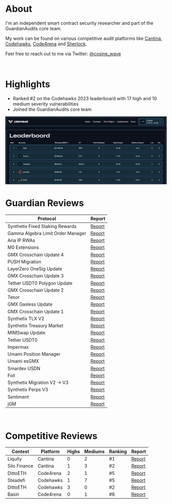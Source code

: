 # About

I'm an independent smart contract security researcher and part of the GuardianAudits core team.

My work can be found on various competitive audit platforms like [Cantina](https://cantina.xyz/u/Cosine), [Codehawks](https://www.codehawks.com/profile/clkc7trh30004l208e0okerdn), [Code4rena](https://code4rena.com/@Cosine) and [Sherlock](https://audits.sherlock.xyz/watson/cosine).

Feel free to reach out to me via Twitter: [@cosine_wave](https://twitter.com/cosine_wave)

<br>

# Highlights

- Ranked #2 on the Codehawks 2023 leaderboard with 17 high and 10 medium severity vulnerabilities
- Joined the GuardianAudits core team

<img src="./images/codehawks_leaderboard.png" width="900">

<br>

# Guardian Reviews

| Protocol                          | Report                                                       |
| --------------------------------- | ------------------------------------------------------------ |
| Synthetix Fixed Staking Rewards   | [Report](https://github.com/GuardianAudits/Audits/tree/main) |
| Gamma Algebra Limit Order Manager | [Report](https://github.com/GuardianAudits/Audits/tree/main) |
| Aria IP RWAs                      | [Report](https://github.com/GuardianAudits/Audits/tree/main) |
| M0 Extensions                     | [Report](https://github.com/GuardianAudits/Audits/tree/main) |
| GMX Crosschain Update 4           | [Report](https://github.com/GuardianAudits/Audits/tree/main) |
| PUSH Migration                    | [Report](https://github.com/GuardianAudits/Audits/tree/main) |
| LayerZero OneSig Update           | [Report](https://github.com/GuardianAudits/Audits/tree/main) |
| GMX Crosschain Update 3           | [Report](https://github.com/GuardianAudits/Audits/tree/main) |
| Tether USDT0 Polygon Update       | [Report](https://github.com/GuardianAudits/Audits/tree/main) |
| GMX Crosschain Update 2           | [Report](https://github.com/GuardianAudits/Audits/tree/main) |
| Tenor                             | [Report](https://github.com/GuardianAudits/Audits/tree/main) |
| GMX Gasless Update                | [Report](https://github.com/GuardianAudits/Audits/tree/main) |
| GMX Crosschain Update 1           | [Report](https://github.com/GuardianAudits/Audits/tree/main) |
| Synthetix TLX V2                  | [Report](https://github.com/GuardianAudits/Audits/tree/main) |
| Synthetix Treasury Market         | [Report](https://github.com/GuardianAudits/Audits/tree/main) |
| MIMSwap Update                    | [Report](https://github.com/GuardianAudits/Audits/tree/main) |
| Tether USDT0                      | [Report](https://github.com/GuardianAudits/Audits/tree/main) |
| Impermax                          | [Report](https://github.com/GuardianAudits/Audits/tree/main) |
| Umami Position Manager            | [Report](https://github.com/GuardianAudits/Audits/tree/main) |
| Umami esGMX                       | [Report](https://github.com/GuardianAudits/Audits/tree/main) |
| Smardex USDN                      | [Report](https://github.com/GuardianAudits/Audits/tree/main) |
| Foil                              | [Report](https://github.com/GuardianAudits/Audits/tree/main) |
| Synthetix Migration V2 -> V3      | [Report](https://github.com/GuardianAudits/Audits/tree/main) |
| Synthetix Perps V3                | [Report](https://github.com/GuardianAudits/Audits/tree/main) |
| Sentiment                         | [Report](https://github.com/GuardianAudits/Audits/tree/main) |
| jGM                               | [Report](https://github.com/GuardianAudits/Audits/tree/main) |

<br>

# Competitive Reviews

| Contest        | Platform  | Highs | Mediums | Ranking  | Report                                                                            |
| -------------- | --------- | ----- | ------- | -------- | --------------------------------------------------------------------------------- |
| Liquity        | Cantina   | 0     | 2       | #1       | [Report](https://cantina.xyz/portfolio/fca4f98a-7d24-49f1-9a3b-80e5e65b2b30)      |                                      
| Silo Finance   | Cantina   | 1     | 3       | #2       | [Report](https://drive.google.com/file/d/1t2cjGwcgzF9cf3vGAop10rQ5xfrD5Tj7/view)  |
| DittoETH       | Code4rena | 2     | 1       | #5       | [Report](https://code4rena.com/reports/2024-03-dittoeth)                          |
| Steadefi       | Codehawks | 1     | 7       | #5       | [Report](https://www.codehawks.com/report/clo38mm260001la08daw5cbuf)              |
| DittoETH       | Codehawks | 3     | 0       | #2       | [Report](https://www.codehawks.com/report/clm871gl00001mp081mzjdlwc)              |
| Basin          | Code4rena | 0     | 1       | #6       | [Report](https://code4rena.com/reports/2023-07-basin)                             |
